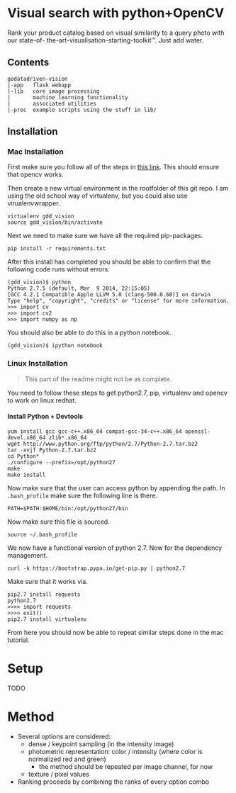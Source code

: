 # Visual search with python+OpenCV

Rank your product catalog based on visual similarity to a query photo with our state-of- the-art-visualisation-starting-toolkit™. Just add water. 

## Contents

```
godatadriven-vision
|-app	flask webapp
|-lib	core image processing 
| 		machine learning functionality
| 		associated utilities
|-proc	example scripts using the stuff in lib/
```

## Installation 

### Mac Installation 

First make sure you follow all of the steps in [this link](http://www.jeffreythompson.org/blog/2013/08/22/update-installing-opencv-on-mac-mountain-lion/). This should ensure that opencv works. 

Then create a new virtual environment in the rootfolder of this git repo. I am using the old school way of virtualenv, but you could also use virualenvwrapper. 

```
virtualenv gdd_vision 
source gdd_vision/bin/activate 
```

Next we need to make sure we have all the required pip-packages. 

```
pip install -r requirements.txt
```

After this install has completed you should be able to confirm that the following code runs without errors:

```
(gdd_vision)$ python
Python 2.7.5 (default, Mar  9 2014, 22:15:05)
[GCC 4.2.1 Compatible Apple LLVM 5.0 (clang-500.0.68)] on darwin
Type "help", "copyright", "credits" or "license" for more information.
>>> import cv
>>> import cv2
>>> import numpy as np
```

You should also be able to do this in a python notebook. 

```
(gdd_vision)$ ipython notebook
```

### Linux Installation 

> This part of the readme might not be as complete. 

You need to follow these steps to get python2.7, pip, virtualenv and opencv to work on linux redhat. 

#### Install Python + Devtools 

```
yum install gcc gcc-c++.x86_64 compat-gcc-34-c++.x86_64 openssl-devel.x86_64 zlib*.x86_64
wget http://www.python.org/ftp/python/2.7/Python-2.7.tar.bz2
tar -xvjf Python-2.7.tar.bz2
cd Python*
./configure --prefix=/opt/python27
make
make install
```

Now make sure that the user can access python by appending the path. In ```.bash_profile``` make sure the following line is there. 

```
PATH=$PATH:$HOME/bin:/opt/python27/bin
```

Now make sure this file is sourced. 

```
source ~/.bash_profile
```

We now have a functional version of python 2.7. Now for the dependency management. 

```
curl -k https://bootstrap.pypa.io/get-pip.py | python2.7
```

Make sure that it works via. 

```
pip2.7 install requests
python2.7 
>>>> import requests
>>>> exit() 
pip2.7 install virtualenv
```

From here you should now be able to repeat similar steps done in the mac tutorial. 

# Setup

TODO

# Method

- Several options are considered:
	- dense / keypoint sampling (in the intensity image)
	- photometric representation: color / intensity (where color is normalized red and green)
		- the method should be repeated per image channel, for now
	- texture / pixel values
- Ranking proceeds by combining the ranks of every option combo